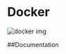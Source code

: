 # Docker
![docker img](https://github.com/SaiCharan-ABNTech/Docker/assets/154917195/6a4e2f7a-4444-43a6-a95a-055dcde4ff00)

##Documentation

